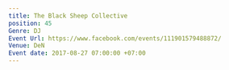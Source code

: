 ```yaml
---
title: The Black Sheep Collective
position: 45
Genre: DJ
Event Url: https://www.facebook.com/events/111901579488872/
Venue: DeN
Event date: 2017-08-27 07:00:00 +07:00
---
```


